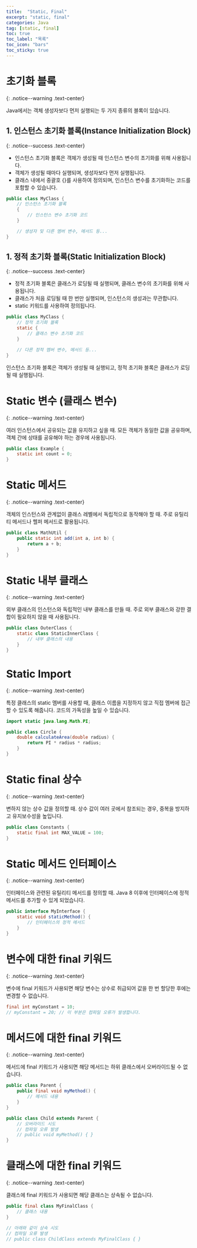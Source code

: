 ```yaml
---
title:  "Static, Final"
excerpt: "static, final"
categories: Java
tag: [static, final]
toc: true
toc_label: "목록"
toc_icon: "bars"
toc_sticky: true
---
```


# 초기화 블록
{: .notice--warning .text-center}

Java에서는 객체 생성자보다 먼저 실행되는 두 가지 종류의 블록이 있습니다. 

## 1. 인스턴스 초기화 블록(Instance Initialization Block)
{: .notice--success .text-center}

- 인스턴스 초기화 블록은 객체가 생성될 때 인스턴스 변수의 초기화를 위해 사용됩니다.
- 객체가 생성될 때마다 실행되며, 생성자보다 먼저 실행됩니다.
- 클래스 내에서 중괄호 {}를 사용하여 정의되며, 인스턴스 변수를 초기화하는 코드를 포함할 수 있습니다.

```java
public class MyClass {
    // 인스턴스 초기화 블록
    {
        // 인스턴스 변수 초기화 코드
    }

    // 생성자 및 다른 멤버 변수, 메서드 등...
}
```

## 1. 정적 초기화 블록(Static Initialization Block)
{: .notice--success .text-center}

- 정적 초기화 블록은 클래스가 로딩될 때 실행되며, 클래스 변수의 초기화를 위해 사용됩니다.
- 클래스가 처음 로딩될 때 한 번만 실행되며, 인스턴스의 생성과는 무관합니다.
- static 키워드를 사용하여 정의됩니다.

```java
public class MyClass {
    // 정적 초기화 블록
    static {
        // 클래스 변수 초기화 코드
    }

    // 다른 정적 멤버 변수, 메서드 등...
}
```

인스턴스 초기화 블록은 객체가 생성될 때 실행되고, 정적 초기화 블록은 클래스가 로딩될 때 실행됩니다.

# Static 변수 (클래스 변수)
{: .notice--warning .text-center}

여러 인스턴스에서 공유되는 값을 유지하고 싶을 때. 모든 객체가 동일한 값을 공유하며, 객체 간에 상태를 공유해야 하는 경우에 사용됩니다.

```java
public class Example {
    static int count = 0;
}
```

# Static 메서드
{: .notice--warning .text-center}

객체의 인스턴스와 관계없이 클래스 레벨에서 독립적으로 동작해야 할 때. 주로 유틸리티 메서드나 헬퍼 메서드로 활용됩니다.

```java
public class MathUtil {
    public static int add(int a, int b) {
        return a + b;
    }
}
```

# Static 내부 클래스
{: .notice--warning .text-center}

외부 클래스의 인스턴스와 독립적인 내부 클래스를 만들 때. 주로 외부 클래스와 강한 결합이 필요하지 않을 때 사용됩니다.

```java
public class OuterClass {
    static class StaticInnerClass {
        // 내부 클래스의 내용
    }
}
```

# Static Import
{: .notice--warning .text-center}

특정 클래스의 static 멤버를 사용할 때, 클래스 이름을 지정하지 않고 직접 멤버에 접근할 수 있도록 해줍니다. 코드의 가독성을 높일 수 있습니다.

```java
import static java.lang.Math.PI;

public class Circle {
    double calculateArea(double radius) {
        return PI * radius * radius;
    }
}
```

# Static final 상수
{: .notice--warning .text-center}

변하지 않는 상수 값을 정의할 때. 상수 값이 여러 곳에서 참조되는 경우, 중복을 방지하고 유지보수성을 높입니다.

```java
public class Constants {
    static final int MAX_VALUE = 100;
}
```

# Static 메서드 인터페이스
{: .notice--warning .text-center}

인터페이스와 관련된 유틸리티 메서드를 정의할 때. Java 8 이후에 인터페이스에 정적 메서드를 추가할 수 있게 되었습니다.

```java
public interface MyInterface {
    static void staticMethod() {
        // 인터페이스의 정적 메서드
    }
}
```

# 변수에 대한 final 키워드
{: .notice--warning .text-center}

변수에 final 키워드가 사용되면 해당 변수는 상수로 취급되어 값을 한 번 할당한 후에는 변경할 수 없습니다.

```java
final int myConstant = 10;
// myConstant = 20; // 이 부분은 컴파일 오류가 발생합니다.
```

# 메서드에 대한 final 키워드
{: .notice--warning .text-center}

메서드에 final 키워드가 사용되면 해당 메서드는 하위 클래스에서 오버라이드될 수 없습니다.

```java
public class Parent {
    public final void myMethod() {
        // 메서드 내용
    }
}

public class Child extends Parent {
    // 오버라이드 시도
    // 컴파일 오류 발생
    // public void myMethod() { }
}
```

# 클래스에 대한 final 키워드
{: .notice--warning .text-center}

클래스에 final 키워드가 사용되면 해당 클래스는 상속될 수 없습니다.

```java
public final class MyFinalClass {
    // 클래스 내용
}

// 아래와 같이 상속 시도
// 컴파일 오류 발생
// public class ChildClass extends MyFinalClass { }
```